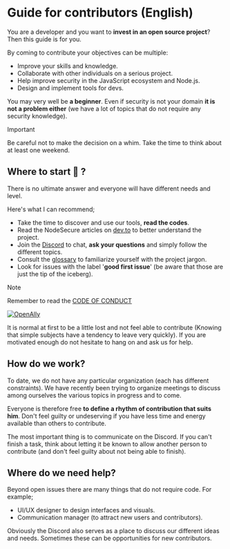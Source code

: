 # **Guide for contributors (English)**

You are a developer and you want to **invest in an open source project**? Then this guide is for you.

By coming to contribute your objectives can be multiple:

- Improve your skills and knowledge.
- Collaborate with other individuals on a serious project.
- Help improve security in the JavaScript ecosystem and Node.js.
- Design and implement tools for devs.

You may very well be **a beginner**. Even if security is not your domain **it is not a problem either** (we have a lot of topics that do not require any security knowledge).

> [!IMPORTANT]
> Be careful not to make the decision on a whim. Take the time to think about at least one weekend.

## **Where to start 🐤 ?**

There is no ultimate answer and everyone will have different needs and level.

Here's what I can recommend;

- Take the time to discover and use our tools, **read the codes**.
- Read the NodeSecure articles on [dev.to](https://dev.to/nodesecure) to better understand the project.
- Join the [Discord](https://discord.gg/4Wn8rjAtB4) to chat, **ask your questions** and simply follow the different topics.
- Consult the [glossary](../GLOSSARY.md) to familiarize yourself with the project jargon.
- Look for issues with the label '**good first issue**' (be aware that those are just the tip of the iceberg).

> [!NOTE]
> Remember to read the [CODE OF CONDUCT](https://github.com/NodeSecure/Governance/blob/main/CODE_OF_CONDUCT.md)

[![OpenAlly](https://discordapp.com/api/guilds/640183220452720650/embed.png?style=banner2)](https://discord.gg/4Wn8rjAtB4)

It is normal at first to be a little lost and not feel able to contribute (Knowing that simple subjects have a tendency to leave very quickly). If you are motivated enough do not hesitate to hang on and ask us for help.

## **How do we work?**

To date, we do not have any particular organization (each has different constraints). We have recently been trying to organize meetings to discuss among ourselves the various topics in progress and to come.

Everyone is therefore free **to define a rhythm of contribution that suits him**. Don't feel guilty or undeserving if you have less time and energy available than others to contribute.

The most important thing is to communicate on the Discord. If you can't finish a task, think about letting it be known to allow another person to contribute (and don't feel guilty about not being able to finish).

## **Where do we need help?**

Beyond open issues there are many things that do not require code. For example;

- UI/UX designer to design interfaces and visuals.
- Communication manager (to attract new users and contributors).

Obviously the Discord also serves as a place to discuss our different ideas and needs. Sometimes these can be opportunities for new contributors.
